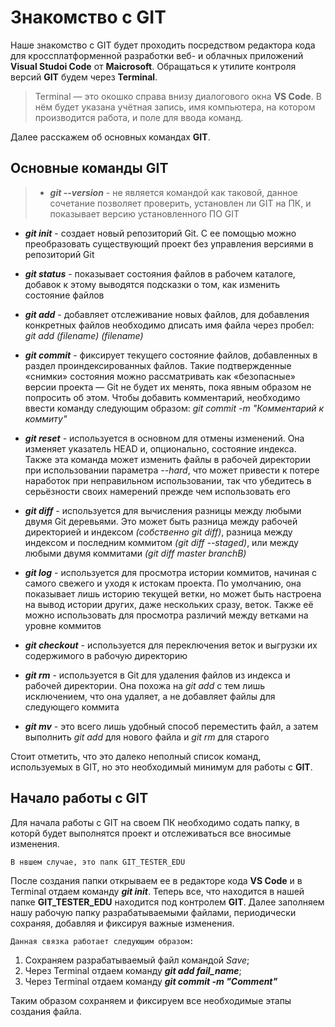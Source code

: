 # Знакомство с GIT
Наше знакомство с GIT будет проходить посредством редактора кода для кроссплатформенной разработки веб- и облачных приложений **Visual Studoi Code** от **Maicrosoft**.
Обращаться к утилите контроля версий **GIT** будем через **Terminal**. 
> Terminal — это окошко справа внизу диалогового окна **VS Code**. В нём будет указана учётная запись, имя компьютера, на котором производится работа, и поле для ввода команд.

Далее расскажем об основных командах **GIT**.
## Основные команды GIT
> - _**git --version**_ - не является командой как таковой, данное сочетание позволяет проверить, установлен ли GIT на ПК, и показывает версию установленного ПО GIT

- _**git init**_ - создает новый репозиторий Git. С ее помощью можно преобразовать существующий проект без управления версиями в репозиторий Git

- _**git status**_ - показывает состояния файлов в рабочем каталоге, добавок к этому выводятся подсказки о том, как изменить состояние файлов

- _**git add**_ - добавляет отслеживание новых файлов, для добавления конкретных файлов необходимо дписать имя файла через пробел: *git add (filename) (filename)*

- _**git commit**_ - фиксирует текущего состояние файлов, добавленных в раздел проиндексированных файлов. Такие подтвержденные «снимки» состояния можно рассматривать как «безопасные» версии проекта — Git не будет их менять, пока явным образом не попросить об этом. Чтобы добавить комментарий, необходимо ввести команду следующим образом: *git commit -m "Комментарий к коммиту"*

- _**git reset**_ - используется в основном для отмены изменений. Она изменяет указатель HEAD и, опционально, состояние индекса. Также эта команда может изменить файлы в рабочей директории при использовании параметра *--hard*, что может привести к потере наработок при неправильном использовании, так что убедитесь в серьёзности своих намерений прежде чем использовать его

- _**git diff**_ - используется для вычисления разницы между любыми двумя Git деревьями. Это может быть разница между рабочей директорией и индексом *(собственно git diff)*, разница между индексом и последним коммитом *(git diff --staged)*, или между любыми двумя коммитами *(git diff master branchB)*

- _**git log**_ - используется для просмотра истории коммитов, начиная с самого свежего и уходя к истокам проекта. По умолчанию, она показывает лишь историю текущей ветки, но может быть настроена на вывод истории других, даже нескольких сразу, веток. Также её можно использовать для просмотра различий между ветками на уровне коммитов

- _**git checkout**_ - используется для переключения веток и выгрузки их содержимого в рабочую директорию

- _**git rm**_ - используется в Git для удаления файлов из индекса и рабочей директории. Она похожа на *git add* с тем лишь исключением, что она удаляет, а не добавляет файлы для следующего коммита

- _**git mv**_ - это всего лишь удобный способ переместить файл, а затем выполнить *git add* для нового файла и *git rm* для старого

Стоит отметить, что это далеко неполный список команд, используемых в GIT, но это необходимый минимум для работы с **GIT**.
## Начало работы с GIT
Для начала работы с GIT на своем ПК необходимо содать папку, в которй будет выполнятся проект и отслеживаться все вносимые изменения.

    В нвшем случае, это папк GIT_TESTER_EDU

После создания папки открываем ее в редакторе кода **VS Code** и в Terminal отдаем команду _**git init**_. Теперь все, что находится в нашей папке **GIT_TESTER_EDU** находится под контролем **GIT**.
Далее заполняем нашу рабочую папку разрабатываемыми файлами, периодически сохраняя, добавляя и фиксируя важные изменения.

    Данная связка работает следующим образом:

1. Сохраняем разрабатываемый файл командой _Save_;
2. Через Terminal отдаем команду _**git add fail_name**_;
3. Через Terminal отдаем команду _**git commit -m "Comment"**_

Таким образом сохраняем и фиксируем все необходимые этапы создания файла.